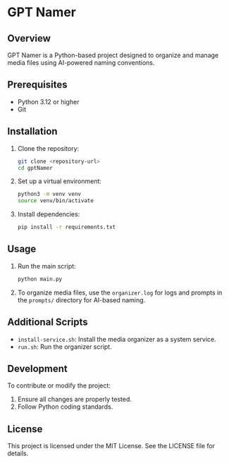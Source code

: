 # GPT Namer

## Overview
GPT Namer is a Python-based project designed to organize and manage media files using AI-powered naming conventions.

## Prerequisites
- Python 3.12 or higher
- Git

## Installation
1. Clone the repository:
   ```bash
   git clone <repository-url>
   cd gptNamer
   ```

2. Set up a virtual environment:
   ```bash
   python3 -m venv venv
   source venv/bin/activate
   ```

3. Install dependencies:
   ```bash
   pip install -r requirements.txt
   ```

## Usage
1. Run the main script:
   ```bash
   python main.py
   ```

2. To organize media files, use the `organizer.log` for logs and prompts in the `prompts/` directory for AI-based naming.

## Additional Scripts
- `install-service.sh`: Install the media organizer as a system service.
- `run.sh`: Run the organizer script.

## Development
To contribute or modify the project:
1. Ensure all changes are properly tested.
2. Follow Python coding standards.

## License
This project is licensed under the MIT License. See the LICENSE file for details.
